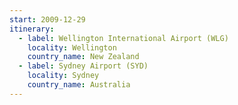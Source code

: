 ```yaml
---
start: 2009-12-29
itinerary:
  - label: Wellington International Airport (WLG)
    locality: Wellington
    country_name: New Zealand
  - label: Sydney Airport (SYD)
    locality: Sydney
    country_name: Australia
---
```

